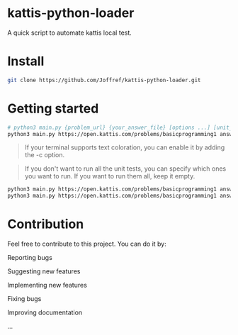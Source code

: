 # kattis-python-loader
A quick script to automate kattis local test.

# Install
```bash
git clone https://github.com/Joffref/kattis-python-loader.git
```

# Getting started
```bash
# python3 main.py {problem_url} {your_answer_file} [options ...] [unit_tests_to_run ...]
python3 main.py https://open.kattis.com/problems/basicprogramming1 answer.py
```

> If your terminal supports text coloration, you can enable it by adding the -c option.

> If you don't want to run all the unit tests, you can specify which ones you want to run. If you want to run them all, keep it empty.

```bash
python3 main.py https://open.kattis.com/problems/basicprogramming1 answer.py -c
python3 main.py https://open.kattis.com/problems/basicprogramming1 answer.py 1 3
```

# Contribution
Feel free to contribute to this project. You can do it by:

Reporting bugs

Suggesting new features

Implementing new features

Fixing bugs

Improving documentation

...

